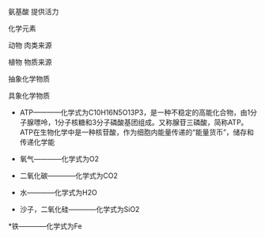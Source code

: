 

氨基酸 提供活力

化学元素 

动物 肉类来源

植物 物质来源

抽象化学物质

具象化学物质

* ATP————化学式为C10H16N5O13P3，是一种不稳定的高能化合物，由1分子腺嘌呤，1分子核糖和3分子磷酸基团组成。又称腺苷三磷酸，简称ATP。ATP在生物化学中是一种核苷酸，作为细胞内能量传递的“能量货币”，储存和传递化学能

* 氧气————化学式为O2

* 二氧化碳————化学式为CO2

* 水————化学式为H2O

* 沙子，二氧化硅————化学式为SiO2

*铁————化学式为Fe
